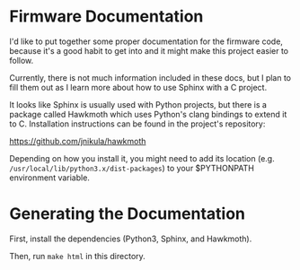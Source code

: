 # Firmware Documentation

I'd like to put together some proper documentation for the firmware code, because it's a good habit to get into and it might make this project easier to follow.

Currently, there is not much information included in these docs, but I plan to fill them out as I learn more about how to use Sphinx with a C project.

It looks like Sphinx is usually used with Python projects, but there is a package called Hawkmoth which uses Python's clang bindings to extend it to C. Installation instructions can be found in the project's repository:

https://github.com/jnikula/hawkmoth

Depending on how you install it, you might need to add its location (e.g. `/usr/local/lib/python3.x/dist-packages`) to your $PYTHONPATH environment variable.

# Generating the Documentation

First, install the dependencies (Python3, Sphinx, and Hawkmoth).

Then, run `make html` in this directory.
